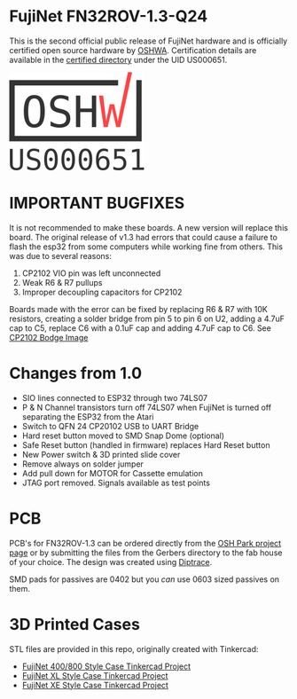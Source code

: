 # FujiNet FN32ROV-1.3-Q24

This is the second official public release of FujiNet hardware and is officially certified open source hardware by [OSHWA](https://oshwa.org). Certification details are available in the [certified directory](https://certification.oshwa.org/us000651.html) under the UID US000651.

![OSHWA Mark](https://github.com/FujiNetWIFI/fujinet-hardware/raw/master/images/oshwa-mark_us000651.png)

# IMPORTANT BUGFIXES

It is not recommended to make these boards. A new version will replace this board. The original release of v1.3 had errors that could cause a failure to flash the esp32 from some computers while working fine from others. This was due to several reasons:

 1. CP2102 VIO pin was left unconnected
 2. Weak R6 & R7 pullups
 3. Improper decoupling capacitors for CP2102

Boards made with the error can be fixed by replacing R6 & R7 with 10K resistors, creating a solder bridge from pin 5 to pin 6 on U2, adding a 4.7uF cap to C5, replace C6 with a 0.1uF cap and adding 4.7uF cap to C6. See [CP2102 Bodge Image](https://github.com/FujiNetWIFI/fujinet-hardware/blob/master/FN32ROV-1.3-Q24/CP210x_RESET-BUG_FIX_FINAL.jpg)

# Changes from 1.0
 * SIO lines connected to ESP32 through two 74LS07
 * P & N Channel transistors turn off 74LS07 when FujiNet is turned off separating the ESP32 from the Atari
 * Switch to QFN 24 CP20102 USB to UART Bridge
 * Hard reset button moved to SMD Snap Dome (optional)
 * Safe Reset button (handled in firmware) replaces Hard Reset button
 * New Power switch & 3D printed slide cover
 * Remove always on solder jumper
 * Add pull down for MOTOR for Cassette emulation
 * JTAG port removed. Signals available as test points

# PCB

PCB's for FN32ROV-1.3 can be ordered directly from the [OSH Park project page](https://oshpark.com/shared_projects/mkCMfFhV) or by submitting the files from the Gerbers directory to the fab house of your choice. The design was created using [Diptrace](https://diptrace.com).

SMD pads for passives are 0402 but you _can_ use 0603 sized passives on them.

# 3D Printed Cases

STL files are provided in this repo, originally created with Tinkercad:

* [FujiNet 400/800 Style Case Tinkercad Project](https://www.tinkercad.com/things/hrg5K91Tozb-fujinet-400-800-style-case-v13)
* [FujiNet XL Style Case Tinkercad Project](https://www.tinkercad.com/things/0JaDo39WziF-fujinet-xl-style-case-v13)
* [FujiNet XE Style Case Tinkercad Project](https://www.tinkercad.com/things/iSaAPU4abGV-fujinet-xe-style-case-v13)
